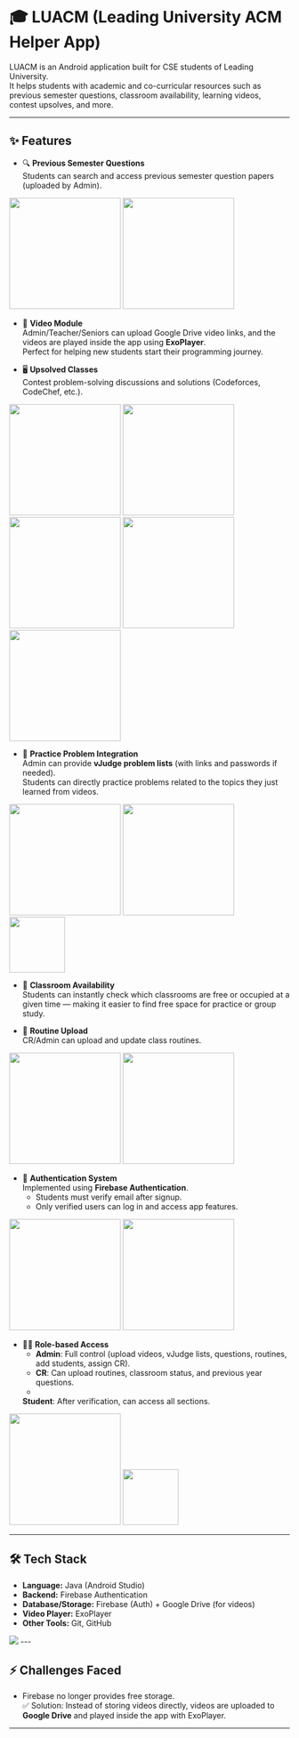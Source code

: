 # 🎓 LUACM (Leading University ACM Helper App)

LUACM is an Android application built for CSE students of Leading University.  
It helps students with academic and co-curricular resources such as previous semester questions, classroom availability, learning videos, contest upsolves, and more.  

---

## ✨ Features

- 🔍 **Previous Semester Questions**  
  Students can search and access previous semester question papers (uploaded by Admin).  


<image src = "previousQstn.png" width = '200'>
<image src = "qstn.png" width = '200'>






- 🎥 **Video Module**  
  Admin/Teacher/Seniors can upload Google Drive video links, and the videos are played inside the app using **ExoPlayer**.  
  Perfect for helping new students start their programming journey.  


- 🖥️ **Upsolved Classes**  
  Contest problem-solving discussions and solutions (Codeforces, CodeChef, etc.). 


<image src = 'home.png' width = '200' >
<image src = 'home2.png' width = '200'>
<image src = "module.png" width = '200'>
<image src = "moduleClass.png" width = '200'>
<image src = "exoplayer.png" width = '200'>

- 📘 **Practice Problem Integration**  
  Admin can provide **vJudge problem lists** (with links and passwords if needed).  
  Students can directly practice problems related to the topics they just learned from videos.  

<image src = 'problemsolve.png' width = '200'>
<image src = 'codeforcesss.png' width = '200'>
<image src = 'rating.png' width = '100'>




- 🏫 **Classroom Availability**  
  Students can instantly check which classrooms are free or occupied at a given time — making it easier to find free space for practice or group study.  



- 📅 **Routine Upload**  
  CR/Admin can upload and update class routines.  

<image src = 'freeclass.png' width = '200'>
<image src = 'freeclass copy.png' width = '200'>


- 🔐 **Authentication System**  
  Implemented using **Firebase Authentication**.  
  - Students must verify email after signup.  
  - Only verified users can log in and access app features.  

<image src = 'loginn.png' width = "200">
<image src = 'signupp.png' width = "200">

- 👨‍💼 **Role-based Access**  
  - **Admin**: Full control (upload videos, vJudge lists, questions, routines, add students, assign CR).  
  - **CR**: Can upload routines, classroom status, and previous year questions.  
  - 
  **Student**: After verification, can access all sections.  


<image src = 'account.png' width = "200">
<image src = 'accountlist.png' width = "100">
<br>


---

## 🛠️ Tech Stack

- **Language:** Java (Android Studio)  
- **Backend:** Firebase Authentication  
- **Database/Storage:** Firebase (Auth) + Google Drive (for videos)  
- **Video Player:** ExoPlayer  
- **Other Tools:** Git, GitHub  

<image src = "image-1.png">
---

## ⚡ Challenges Faced

- Firebase no longer provides free storage.  
  ✅ Solution: Instead of storing videos directly, videos are uploaded to **Google Drive** and played inside the app with ExoPlayer.  

---


